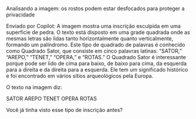 Analisando a imagem: os rostos podem estar desfocados para proteger a privacidade

Enviado por Copilot:
A imagem mostra uma inscrição esculpida em uma superfície de pedra. O texto está disposto em uma grade quadrada onde as mesmas letras são lidas tanto horizontalmente quanto verticalmente, formando um palíndromo. Este tipo de quadrado de palavras é conhecido como Quadrado Sator, que consiste em cinco palavras latinas: “SATOR,” “AREPO,” “TENET,” “OPERA,” e “ROTAS.” O Quadrado Sator é interessante porque pode ser lido de cima para baixo, de baixo para cima, da esquerda para a direita e da direita para a esquerda. Ele tem um significado histórico e foi encontrado em vários sítios arqueológicos pela Europa.

O texto na imagem diz:

SATOR
AREPO
TENET
OPERA
ROTAS

Você já tinha visto esse tipo de inscrição antes?

